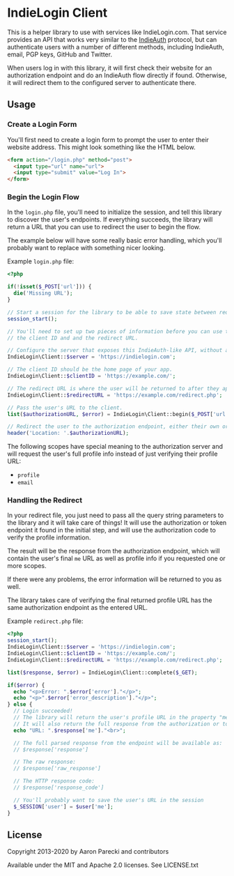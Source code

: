 IndieLogin Client
=================

This is a helper library to use with services like IndieLogin.com. That service provides an API that works very similar to the [IndieAuth](https://indieauth.net) protocol, but can authenticate users with a number of different methods, including IndieAuth, email, PGP keys, GitHub and Twitter.

When users log in with this library, it will first check their website for an authorization endpoint and do an IndieAuth flow directly if found. Otherwise, it will redirect them to the configured server to authenticate there.


Usage
-----

### Create a Login Form

You'll first need to create a login form to prompt the user to enter their website address. This might look something like the HTML below.

```html
<form action="/login.php" method="post">
  <input type="url" name="url">
  <input type="submit" value="Log In">
</form>
```

### Begin the Login Flow

In the `login.php` file, you'll need to initialize the session, and tell this library to discover the user's endpoints. If everything succeeds, the library will return a URL that you can use to redirect the user to begin the flow.

The example below will have some really basic error handling, which you'll probably want to replace with something nicer looking.

Example `login.php` file:

```php
<?php

if(!isset($_POST['url'])) {
  die('Missing URL');
}

// Start a session for the library to be able to save state between requests.
session_start();

// You'll need to set up two pieces of information before you can use the client,
// the client ID and and the redirect URL.

// Configure the server that exposes this IndieAuth-like API, without a trailing slash
IndieLogin\Client::$server = 'https://indielogin.com';

// The client ID should be the home page of your app.
IndieLogin\Client::$clientID = 'https://example.com/';

// The redirect URL is where the user will be returned to after they approve the request.
IndieLogin\Client::$redirectURL = 'https://example.com/redirect.php';

// Pass the user's URL to the client.
list($authorizationURL, $error) = IndieLogin\Client::begin($_POST['url']);

// Redirect the user to the authorization endpoint, either their own or your configured server
header('Location: '.$authorizationURL);
```

The following scopes have special meaning to the authorization server and will request the user's full profile info instead of just verifying their profile URL:

* `profile`
* `email`


### Handling the Redirect

In your redirect file, you just need to pass all the query string parameters to the library and it will take care of things! It will use the authorization or token endpoint it found in the initial step, and will use the authorization code to verify the profile information.

The result will be the response from the authorization endpoint, which will contain the user's final `me` URL as well as profile info if you requested one or more scopes.

If there were any problems, the error information will be returned to you as well.

The library takes care of verifying the final returned profile URL has the same authorization endpoint as the entered URL.

Example `redirect.php` file:

```php
<?php
session_start();
IndieLogin\Client::$server = 'https://indielogin.com';
IndieLogin\Client::$clientID = 'https://example.com/';
IndieLogin\Client::$redirectURL = 'https://example.com/redirect.php';

list($response, $error) = IndieLogin\Client::complete($_GET);

if($error) {
  echo "<p>Error: ".$error['error']."</p>";
  echo "<p>".$error['error_description']."</p>";
} else {
  // Login succeeded!
  // The library will return the user's profile URL in the property "me"
  // It will also return the full response from the authorization or token endpoint, as well as debug info
  echo "URL: ".$response['me']."<br>";

  // The full parsed response from the endpoint will be available as:
  // $response['response']

  // The raw response:
  // $response['raw_response']

  // The HTTP response code:
  // $response['response_code']

  // You'll probably want to save the user's URL in the session
  $_SESSION['user'] = $user['me'];
}
```

License
-------

Copyright 2013-2020 by Aaron Parecki and contributors

Available under the MIT and Apache 2.0 licenses. See LICENSE.txt

